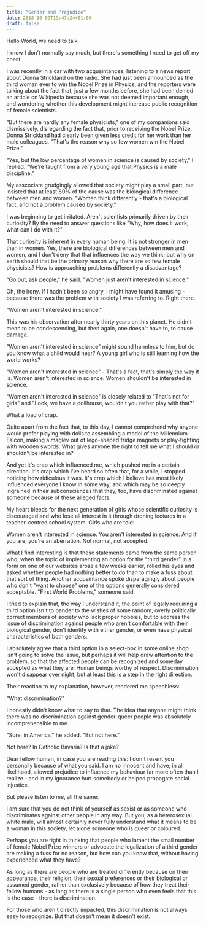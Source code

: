 ```yaml
---
title: "Gender and Prejudice"
date: 2018-10-09T19:47:24+01:00
draft: false
---
```

Hello World, we need to talk.

I know I don't normally say much, but there's something I need to get off my chest.

I was recently in a car with two acquaintances, listening to a news report about Donna Strickland on the radio. She had just been announced as the third woman ever to win the Nobel Prize in Physics, and the reporters were talking about the fact that, just a few months before, she had been denied an article on Wikipedia because she was not deemed important enough, and wondering whether this development might increase public recognition of female scientists.

"But there are hardly any female physicists," one of my companions said dismissively, disregarding the fact that, prior to receiving the Nobel Prize, Donna Strickland had clearly been given less credit for her work than her male colleagues. "That's the reason why so few women win the Nobel Prize."

"Yes, but the low percentage of women in science is caused by society," I replied. "We're taught from a very young age that Physics is a male discipline."

My asscociate grudgingly allowed that society might play a small part, but insisted that at least 80% of the cause was the biological difference between men and women. "Women think differently - that's a biological fact, and not a problem caused by society."

I was beginning to get irritated. Aren't scientists primarily driven by their curiosity? By the need to answer questions like "Why, how does it work, what can I do with it?"

That curiosity is inherent in every human being. It is not stronger in men than in women. Yes, there are biological differences between men and women, and I don't deny that that influences the way we think; but why on earth should that be the primary reason why there are so few female physicists? How is approaching problems differently a disadvantage?

"Go out, ask people," he said. "Women just aren't interested in science."

Oh, the irony. If I hadn't been so angry, I might have found it amusing - because there was the problem with society I was referring to. Right there.

"Women aren't interested in science."

This was his observation after nearly thirty years on this planet. He didn't mean to be condescending, but then again, one doesn't have to, to cause damage.

"Women aren't interested in science" might sound harmless to him, but do you know what a child would hear? A young girl who is still learning how the world works?

"Women aren't interested in science" - That's a fact, that's simply the way it is. Women aren't interested in science. Women shouldn't be interested in science.

"Women aren't interested in science" is closely related to "That's not for girls" and "Look, we have a dollhouse, wouldn't you rather play with that?"

What a load of crap.

Quite apart from the fact that, to this day, I cannot comprehend why anyone would prefer playing with dolls to assembling a model of the Millennium Falcon, making a maglev out of lego-shaped fridge magnets or play-fighting with wooden swords: What gives anyone the right to tell me what I should or shouldn't be interested in?

And yet it's crap which influenced me, which pushed me in a certain direction. It's crap which I've heard so often that, for a while, I stopped noticing how ridiculous it was. It's crap which I believe has most likely influenced everyone I know in some way, and which may be so deeply ingrained in their subconsciences that they, too, have discriminated against someone because of these alleged facts.

My heart bleeds for the next generation of girls whose scientific curiosity is discouraged and who lose all interest in it through droning lectures in a teacher-centred school system. Girls who are told:

Women aren't interested in science. You aren't interested in science. And if you are, you're an aberration. Not normal, not accepted.

What I find interesting is that these statements came from the same person who, when the topic of implementing an option for the "third gender" in a form on one of our websites arose a few weeks earlier, rolled his eyes and asked whether people had nothing better to do than to make a fuss about that sort of thing. Another acquaintance spoke disparagingly about people who don't "want to choose" one of the options generally considered acceptable. "First World Problems," someone said.

I tried to explain that, the way I understand it, the point of legally requiring a third option isn't to pander to the wishes of some random, overly politically correct members of society who lack proper hobbies, but to address the issue of discrimination against people who aren't comfortable with their biological gender, don't identify with either gender, or even have physical characteristics of both genders.

I absolutely agree that a third option in a select-box in some online shop isn't going to solve the issue, but perhaps it will help draw attention to the problem, so that the affected people can be recognized and someday accepted as what they are: Human beings worthy of respect. Discrimination won't disappear over night, but at least this is a step in the right direction.

Their reaction to my explanation, however, rendered me speechless:

"What discrimination?"

I honestly didn't know what to say to that. The idea that anyone might think there was no discrimination against gender-queer people was absolutely incomprehensible to me.

"Sure, in America," he added. "But not here."

Not here? In Catholic Bavaria? Is that a joke?

Dear fellow human, in case you are reading this: I don't resent you personally because of what you said. I am no innocent and have, in all likelihood, allowed prejudice to influence my behaviour far more often than I realize - and in my ignorance hurt somebody or helped propagate social injustice.

But please listen to me, all the same:

I am sure that you do not think of yourself as sexist or as someone who discriminates against other people in any way. But you, as a heterosexual white male, will almost certainly never fully understand what it means to be a woman in this society, let alone someone who is queer or coloured.

Perhaps you are right in thinking that people who lament the small number of female Nobel Prize winners or advocate the legalization of a third gender are making a fuss for no reason, but how can you know that, without having experienced what they have?

As long as there are people who are treated differently because on their appearance, their religion, their sexual preferences or their biological or assumed gender, rather than exclusively because of how they treat their fellow humans - as long as there is a single person who even feels that this is the case - there is discrimination.

For those who aren't directly impacted, this discrimination is not always easy to recognize. But that doesn't mean it doesn't exist.
